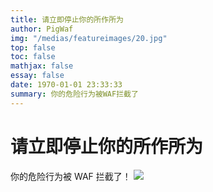 ```yaml
---
title: 请立即停止你的所作所为
author: PigWaf
img: "/medias/featureimages/20.jpg"
top: false
toc: false
mathjax: false
essay: false
date: 1970-01-01 23:33:33
summary: 你的危险行为被WAF拦截了
---
```


# 请立即停止你的所作所为

你的危险行为被 WAF 拦截了！
[![](https://s1.ax1x.com/2022/12/07/zgFSzj.png)](https://evolution-host.com/)
